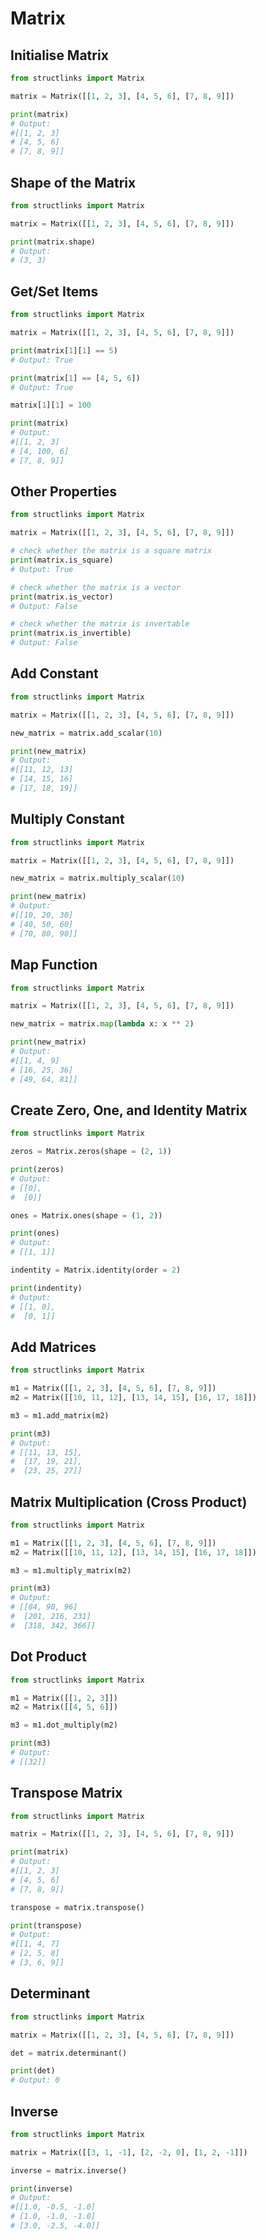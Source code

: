 # Matrix

## Initialise Matrix

```python
from structlinks import Matrix

matrix = Matrix([[1, 2, 3], [4, 5, 6], [7, 8, 9]])

print(matrix)
# Output:
#[[1, 2, 3]
# [4, 5, 6]
# [7, 8, 9]]
```

## Shape of the Matrix

```python
from structlinks import Matrix

matrix = Matrix([[1, 2, 3], [4, 5, 6], [7, 8, 9]])

print(matrix.shape)
# Output:
# (3, 3)
```

## Get/Set Items

```python
from structlinks import Matrix

matrix = Matrix([[1, 2, 3], [4, 5, 6], [7, 8, 9]])

print(matrix[1][1] == 5)
# Output: True

print(matrix[1] == [4, 5, 6])
# Output: True

matrix[1][1] = 100

print(matrix)
# Output:
#[[1, 2, 3]
# [4, 100, 6]
# [7, 8, 9]]
```

## Other Properties

```python
from structlinks import Matrix

matrix = Matrix([[1, 2, 3], [4, 5, 6], [7, 8, 9]])

# check whether the matrix is a square matrix
print(matrix.is_square)
# Output: True

# check whether the matrix is a vector
print(matrix.is_vector)
# Output: False

# check whether the matrix is invertable
print(matrix.is_invertible)
# Output: False
```

## Add Constant

```python
from structlinks import Matrix

matrix = Matrix([[1, 2, 3], [4, 5, 6], [7, 8, 9]])

new_matrix = matrix.add_scalar(10)

print(new_matrix)
# Output:
#[[11, 12, 13]
# [14, 15, 16]
# [17, 18, 19]]
```

## Multiply Constant

```python
from structlinks import Matrix

matrix = Matrix([[1, 2, 3], [4, 5, 6], [7, 8, 9]])

new_matrix = matrix.multiply_scalar(10)

print(new_matrix)
# Output:
#[[10, 20, 30]
# [40, 50, 60]
# [70, 80, 90]]
```

## Map Function

```python
from structlinks import Matrix

matrix = Matrix([[1, 2, 3], [4, 5, 6], [7, 8, 9]])

new_matrix = matrix.map(lambda x: x ** 2)

print(new_matrix)
# Output:
#[[1, 4, 9]
# [16, 25, 36]
# [49, 64, 81]]
```

## Create Zero, One, and Identity Matrix

```python
from structlinks import Matrix

zeros = Matrix.zeros(shape = (2, 1))

print(zeros)
# Output:
# [[0],
#  [0]]

ones = Matrix.ones(shape = (1, 2))

print(ones)
# Output:
# [[1, 1]]

indentity = Matrix.identity(order = 2)

print(indentity)
# Output:
# [[1, 0],
#  [0, 1]]
```

## Add Matrices

```python
from structlinks import Matrix

m1 = Matrix([[1, 2, 3], [4, 5, 6], [7, 8, 9]])
m2 = Matrix([[10, 11, 12], [13, 14, 15], [16, 17, 18]])

m3 = m1.add_matrix(m2)

print(m3)
# Output:
# [[11, 13, 15],
#  [17, 19, 21],
#  [23, 25, 27]]
```

## Matrix Multiplication (Cross Product)

```python
from structlinks import Matrix

m1 = Matrix([[1, 2, 3], [4, 5, 6], [7, 8, 9]])
m2 = Matrix([[10, 11, 12], [13, 14, 15], [16, 17, 18]])

m3 = m1.multiply_matrix(m2)

print(m3)
# Output:
# [[84, 90, 96]
#  [201, 216, 231]
#  [318, 342, 366]]
```

## Dot Product

```python
from structlinks import Matrix

m1 = Matrix([[1, 2, 3]])
m2 = Matrix([[4, 5, 6]])

m3 = m1.dot_multiply(m2)

print(m3)
# Output:
# [[32]]
```

## Transpose Matrix

```python
from structlinks import Matrix

matrix = Matrix([[1, 2, 3], [4, 5, 6], [7, 8, 9]])

print(matrix)
# Output:
#[[1, 2, 3]
# [4, 5, 6]
# [7, 8, 9]]

transpose = matrix.transpose()

print(transpose)
# Output:
#[[1, 4, 7]
# [2, 5, 8]
# [3, 6, 9]]
```

## Determinant

```python
from structlinks import Matrix

matrix = Matrix([[1, 2, 3], [4, 5, 6], [7, 8, 9]])

det = matrix.determinant()

print(det)
# Output: 0
```

## Inverse

```python
from structlinks import Matrix

matrix = Matrix([[3, 1, -1], [2, -2, 0], [1, 2, -1]])

inverse = matrix.inverse()

print(inverse)
# Output:
#[[1.0, -0.5, -1.0]
# [1.0, -1.0, -1.0]
# [3.0, -2.5, -4.0]]
```
